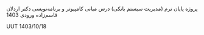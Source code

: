 پروژه پایان ترم (مدیریت سیستم بانکی) درس مبانی کامپیوتر و برنامه‌نویسی دکتر اردلان قاسم‌زاده ورودی 1403 

UUT 1403/10/18
